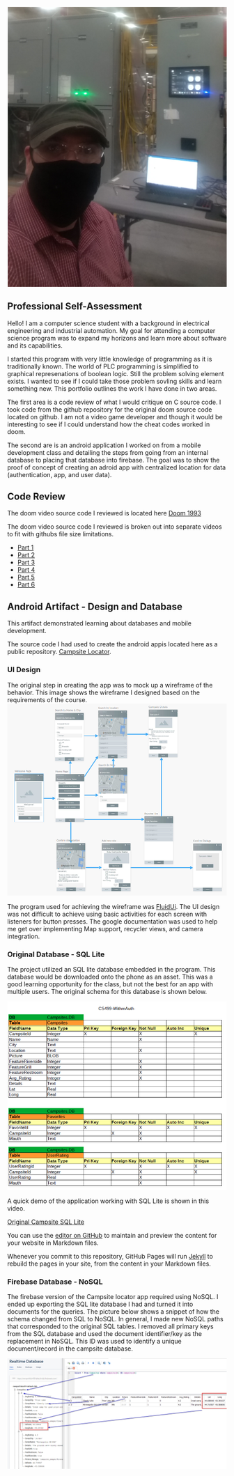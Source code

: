 
![Image](Images/Profile_picture.png)

## Professional Self-Assessment
Hello!  I am a computer science student with a background in electrical engineering and industrial automation.  My goal for attending  a computer science program was to expand my horizons and learn more about software and its capabilities.  

I started this program with very little knowledge of programming as it is traditionally known.  The world of PLC programming is simplified to graphical represenations of boolean logic.  Still the problem solving element exists.  I wanted to see if I could take those problem sovling skills and learn something new.  This portfolio outlines the work I have done in two areas.

The first area is a code review of what I would critique on C source code.  I took code from the github repository for the original doom source code located on github.  I am not a video game developer and though it would be interesting to see if I could understand how the cheat codes worked in doom.

The second are is an android application I worked on from a mobile development class and detailing the steps from going from an internal database to placing that database into firebase.  The goal was to show the proof of concept of creating an adroid app with centralized location for data (authentication, app, and user data). 

## Code Review

The doom video source code I reviewed is located here [Doom 1993](https://github.com/id-Software/DOOM)

The doom video source code I reviewed is broken out into separate videos to fit with githubs file size limitations.
- [Part 1](Code_Review_Videos/mleith785_Cs499_Code_Review-1.m4v)
- [Part 2](Code_Review_Videos/mleith785_Cs499_Code_Review-2.m4v)
- [Part 3](Code_Review_Videos/mleith785_Cs499_Code_Review-3.m4v)
- [Part 4](Code_Review_Videos/mleith785_Cs499_Code_Review-4.m4v)
- [Part 5](Code_Review_Videos/mleith785_Cs499_Code_Review-5.m4v)
- [Part 6](Code_Review_Videos/mleith785_Cs499_Code_Review-6.m4v)


## Android Artifact - Design and Database
This artifact demonstrated learning about databases and mobile development.  

The source code I had used to create the android appis located here as a public repository. [Campsite Locator](https://github.com/mleith785/FirebaseDB).
### UI Design
The original step in creating the app was to mock up a wireframe of the behavior.  This image shows the wireframe I designed based on the requirements of the course.   ![Image](Images/Campsite_Locator_Fluid_UI.png)

The program used for achieving the wireframe was [FluidUi](Images/https://www.fluidui.com).
The UI design was not difficult to achieve using basic activities for each screen with listeners for button presses.  The google documentation was used to help me get over implementing Map support, recycler views, and camera integration.  

### Original Database - SQL Lite
The project utilized an SQL lite database embedded in the program.  This database would be downloaded onto the phone as an asset.  This was a good learning opportunity for the class, but not the best for an app with multiple users.  The original schema for this database is shown below.

![Image](Images/SQL_Lite_Schema.png)


A quick demo of the application working with SQL Lite is shown in this video.

[Original Campsite SQL Lite](Android_App_Videos/Original_SQL_Android_Demo_Smaller_size.mp4)



You can use the [editor on GitHub](https://github.com/mleith785/mleith785.github.io/edit/main/index.md) to maintain and preview the content for your website in Markdown files.

Whenever you commit to this repository, GitHub Pages will run [Jekyll](https://jekyllrb.com/) to rebuild the pages in your site, from the content in your Markdown files.

### Firebase Database - NoSQL
The firebase version of the Campsite locator app required using NoSQL.  I ended up exporting the SQL lite database I had and turned it into documents for the queries.  The picture below shows a snippet of how the schema changed from SQL to NoSQL.  In general, I made new NoSQL paths that corresponded to the original SQL tables.  I removed all primary keys from the SQL database and used the document identifier/key as the replacement in NoSQL.  This ID was used to identify a unique document/record in the campsite database.

![Image](Images/SQL_to_NoSQL.png)







